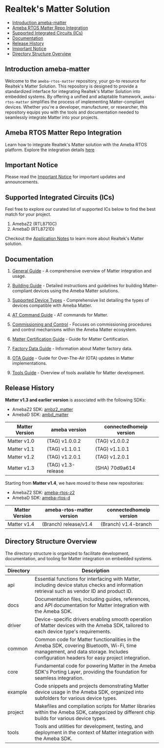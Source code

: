 # Realtek's Matter Solution

- [Introduction ameba-matter](#introduction-ameba-matter)
- [Ameba RTOS Matter Repo Integration](#ameba-rtos-matter-repo-integration)
- [Supported Integrated Circuits (ICs)](#supported-integrated-circuits-ics)
- [Documentation](#documentation)
- [Release History](#release-history)
- [Important Notice](#important-notice)
- [Directory Structure Overview](#directory-structure-overview)

## Introduction ameba-matter

Welcome to the `ameba-rtos-matter` repository, your go-to resource for Realtek's Matter Solution. This repository is designed to provide a standardized interface for integrating Realtek's Matter Solution into embedded systems. By offering a unified and adaptable framework, `ameba-rtos-matter` simplifies the process of implementing Matter-compliant devices. Whether you're a developer, manufacturer, or researcher, this repository equips you with the tools and documentation needed to seamlessly integrate Matter into your projects.

## Ameba RTOS Matter Repo Integration

Learn how to integrate Realtek's Matter solution with the Ameba RTOS platform. Explore the integration details [here](https://github.com/Ameba-AIoT/ameba-matter/blob/main/docs/ameba_matter_integration.md)

## Important Notice

Please read the [Important Notice](https://github.com/Ameba-AIoT/ameba-matter/blob/main/docs/matter_important_notice.md) for important updates and announcements.

## Supported Integrated Circuits (ICs)

Feel free to explore our curated list of supported ICs below to find the best match for your project.

1. AmebaZ2 (RTL8710C)
2. AmebaD  (RTL8721D)

Checkout the [Application Notes](https://github.com/Ameba-AIoT/ameba-rtos-matter/blob/main/docs/AN0204%20Realtek%20Matter%20application%20note.en.pdf) to learn more about Realtek's Matter solution.

## Documentation

1. [General Guide](https://github.com/Ameba-AIoT/ameba-matter/blob/main/docs/matter_general_guide.md) - A comprehensive overview of Matter integration and usage.

2. [Building Guide](https://github.com/Ameba-AIoT/ameba-matter/blob/main/docs/matter_building_guide.md) - Detailed instructions and guidelines for building Matter-compliant devices using the Ameba Matter solutions.

3. [Supported Device Types](https://github.com/Ameba-AIoT/ameba-matter/blob/main/docs/ameba_supported_device_types.md) - Comprehensive list detailing the types of devices compatible with Ameba Matter.

4. [AT Command Guide](https://github.com/Ameba-AIoT/ameba-rtos-matter/blob/main/docs/matter_device_at_commands.md) - AT commands for Matter.

5. [Commissioning and Control](https://github.com/Ameba-AIoT/ameba-matter/blob/main/docs/matter_commissioning_and_control_guide.md) - Focuses on commissioning procedures and control mechanisms within the Ameba Matter ecosystem.

6. [Matter Certification Guide](https://github.com/Ameba-AIoT/ameba-matter/blob/main/docs/matter_certification_guide.md) - Guide for Matter Certification.

7. [Factory Data Guide](https://github.com/Ameba-AIoT/ameba-matter/blob/main/tools/factorydata/README.md) - Information about Matter factory data.

8. [OTA Guide](https://github.com/Ameba-AIoT/ameba-matter/blob/main/tools/ota/README.md) - Guide for Over-The-Air (OTA) updates in Matter implementations.

9. [Tools Guide](https://github.com/Ameba-AIoT/ameba-matter/blob/main/docs/matter_tools_guide.md) - Overview of tools available for Matter development.

## Release History

**Matter v1.3 and earlier version** is associated with the following SDKs:
- AmebaZ2 SDK: [ambz2_matter](https://github.com/ambiot/ambz2_matter)
- AmebaD SDK: [ambd_matter](https://github.com/ambiot/ambd_matter)

| Matter Version | ameba version      | connectedhomeip version |
|----------------|--------------------|-------------------------|
| Matter v1.0    | (TAG) v1.0.0.2     | (TAG) v1.0.0.2          |
| Matter v1.1    | (TAG) v1.1.0.1     | (TAG) v1.1.0.1          |
| Matter v1.2    | (TAG) v1.2.0.1     | (TAG) v1.2.0.1          |
| Matter v1.3    | (TAG) v1.3-release | (SHA) 70d9a614          |

Starting from **Matter v1.4**, we have moved to these new repositories:
- AmebaZ2 SDK: [ameba-rtos-z2](https://github.com/Ameba-AIoT/ameba-rtos-z2)
- AmebaD SDK: [ameba-rtos-d](https://github.com/Ameba-AIoT/ameba-rtos-d)

| Matter Version | ameba-rtos-matter version | connectedhomeip version |
|----------------|---------------------------|-------------------------|
| Matter v1.4    | (Branch) release/v1.4     | (Branch) v1.4-branch    |

## Directory Structure Overview

The directory structure is organized to facilitate development, documentation, and tooling for Matter integration on embedded systems.

| Directory    | Description                                                                                                    |
|--------------|----------------------------------------------------------------------------------------------------------------|
|  api         | Essential functions for interfacing with Matter, including device status checks and information retrieval such as vendor ID and product ID. |
|  docs        | Documentation files, including guides, references, and API documentation for Matter integration with the Ameba SDK. |
|  driver      | Device-specific drivers enabling smooth operation of Matter devices with the Ameba SDK, tailored to each device type's requirements. |
|  common      | Common code for Matter functionalities in the Ameba SDK, covering Bluetooth, Wi-Fi, time management, and data storage. Includes configuration headers for easy project integration. |
|  core        | Fundamental code for powering Matter in the Ameba SDK's Porting Layer, providing the foundation for seamless integration. |
|  example     | Code snippets and projects demonstrating Matter device usage in the Ameba SDK, organized into subfolders for various device types. |
|  project     | Makefiles and compilation scripts for Matter libraries within the Ameba SDK, categorized by different chip builds for various device types. |
|  tools       | Tools and utilities for development, testing, and deployment in the context of Matter integration with the Ameba SDK. |
